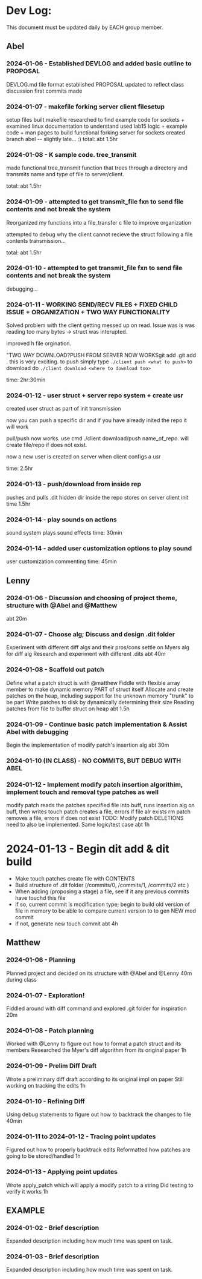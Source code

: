 # Dev Log:

This document must be updated daily by EACH group member.

## Abel

### 2024-01-06 - Established DEVLOG and added basic outline to PROPOSAL

DEVLOG.md file format established
PROPOSAL updated to reflect class discussion
first commits made

### 2024-01-07 - makefile forking server client filesetup

setup files
built makefile
researched to find example code for sockets + examined linux documentation to understand
used lab15 logic + example code + man pages to build functional forking server for sockets
created branch abel -- slightly late... :)
total: abt 1.5hr

### 2024-01-08 - K sample code. tree_transmit
made functional tree_transmit function that trees through a directory and 
transmits name and type of file to server/client.

total: abt 1.5hr


### 2024-01-09 - attempted to get transmit_file fxn to send file contents and not break the system
Reorganized my functions into a file_transfer c file to improve organization

attempted to debug why the client cannot recieve the struct following a file contents transmission...

total: abt 1.5hr

### 2024-01-10 - attempted to get transmit_file fxn to send file contents and not break the system
debugging...

### 2024-01-11 - WORKING SEND/RECV FILES + FIXED CHILD ISSUE + ORGANIZATION + TWO WAY FUNCTIONALITY
Solved problem with the client getting messed up on read. Issue was is was reading too many bytes -> struct was interupted.

improved h file orgination.

"TWO WAY DOWNLOAD?PUSH FROM SERVER NOW WORKSgit add .git add . this is very exciting. to push simply type `./client push <what to push>` to download do `./client download <where to download too>`

time: 2hr:30min

### 2024-01-12 - user struct + server repo system + create usr
created user struct as part of init transmission

now you can push a specific dir and if you have already inited the repo it will work 

pull/push now works. use cmd ./client download/push name_of_repo. will create file/repo if does not exist.

now a new user is created on server when client configs a usr

time: 2.5hr

### 2024-01-13 - push/download from inside rep
pushes and pulls .dit hidden dir inside the repo
stores on server
client init
time 1.5hr

### 2024-01-14 - play sounds on actions
sound system plays sound effects 
time: 30min

### 2024-01-14 - added user customization options to play sound
user customization
commenting
time: 45min

## Lenny

### 2024-01-06 - Discussion and choosing of project theme, structure with @Abel and @Matthew

abt 20m

### 2024-01-07 - Choose alg; Discuss and design .dit folder

Experiment with different diff algs and their pros/cons
settle on Myers alg for diff alg
Research and experiment with different .dits
abt 40m

### 2024-01-08 - Scaffold out patch

Define what a patch struct is with @matthew
Fiddle with flexible array member to make dynamic memory PART of struct itself
Allocate and create patches on the heap, including support for the unknown memory "trunk" to be part
Write patches to disk by dynamically determining their size
Reading patches from file to buffer struct on heap
abt 1.5h

### 2024-01-09 - Continue basic patch implementation & Assist Abel with debugging

Begin the implementation of modify patch's insertion alg
abt 30m

### 2024-01-10 (IN CLASS) - NO COMMITS, BUT DEBUG WITH ABEL

### 2024-01-12 - Implement modify patch insertion algorithim, implement touch and removal type patches as well

modify patch reads the patches specified file into buff, runs insertion alg on buff, then writes
touch patch creates a file, errors if file alr exists
rm patch removes a file, errors if does not exist
TODO: Modify patch DELETIONS need to also be implemented. Same logic/test case
abt 1h

# 2024-01-13 - Begin dit add & dit build
- Make touch patches create file with CONTENTS
- Build structure of .dit folder (/commits/0, /commits/1, /commits/2 etc )
- When adding (proposing a stage) a file, see if it any previous commits have touchd this file
- if so, current commit is modification type; begin to build old version of file in memory to be able to compare current version to to gen NEW mod commit
- if not, generate new touch commit
abt 4h

## Matthew

### 2024-01-06 - Planning

Planned project and decided on its structure with @Abel and @Lenny
40m during class

### 2024-01-07 - Exploration!

Fiddled around with diff command and explored .git folder for inspiration
20m

### 2024-01-08 - Patch planning

Worked with @Lenny to figure out how to format a patch struct and its members
Researched the Myer's diff algorithm from its original paper
1h

### 2024-01-09 - Prelim Diff Draft
Wrote a preliminary diff draft according to its original impl on paper
Still working on tracking the edits
1h

### 2024-01-10 - Refining Diff
Using debug statements to figure out how to backtrack the changes to file
40min

### 2024-01-11 to 2024-01-12 - Tracing point updates
Figured out how to properly backtrack edits
Reformatted how patches are going to be stored/handled
1h

### 2024-01-13 - Applying point updates
Wrote apply_patch which will apply a modify patch to a string
Did testing to verify it works
1h

## EXAMPLE

### 2024-01-02 - Brief description

Expanded description including how much time was spent on task.

### 2024-01-03 - Brief description

Expanded description including how much time was spent on task.
